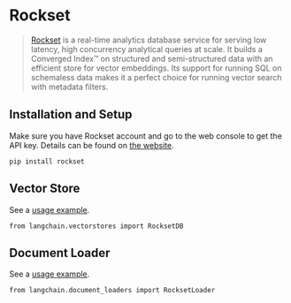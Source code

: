 Rockset
=======

> [Rockset](https://rockset.com/product/) is a real-time analytics database service for serving low latency, high concurrency analytical queries at scale. It builds a Converged Index™ on structured and semi-structured data with an efficient store for vector embeddings. Its support for running SQL on schemaless data makes it a perfect choice for running vector search with metadata filters.

Installation and Setup[​](#installation-and-setup "Direct link to Installation and Setup")
------------------------------------------------------------------------------------------

Make sure you have Rockset account and go to the web console to get the API key. Details can be found on [the website](https://rockset.com/docs/rest-api/).

    pip install rockset

Vector Store[​](#vector-store "Direct link to Vector Store")
------------------------------------------------------------

See a [usage example](/docs/modules/data_connection/vectorstores/integrations/rockset.html).

    from langchain.vectorstores import RocksetDB

Document Loader[​](#document-loader "Direct link to Document Loader")
---------------------------------------------------------------------

See a [usage example](/docs/integrations/docs/modules/data_connection/document_loaders/integrations/rockset).

    from langchain.document_loaders import RocksetLoader
